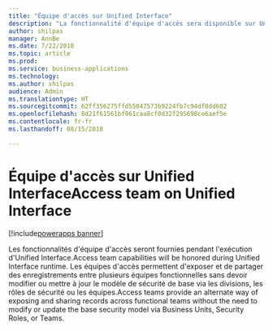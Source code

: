 ```yaml
---
title: "Équipe d'accès sur Unified Interface"
description: "La fonctionnalité d'équipe d'accès sera disponible sur Unified Interface"
author: shilpas
manager: AnnBe
ms.date: 7/22/2018
ms.topic: article
ms.prod: 
ms.service: business-applications
ms.technology: 
ms.author: shilpas
audience: Admin
ms.translationtype: HT
ms.sourcegitcommit: 62ff356275ffd55047573b9224fb7c94df8dd602
ms.openlocfilehash: 8d21f61561bf961caa8cf0d32f295698ce6aef5e
ms.contentlocale: fr-fr
ms.lasthandoff: 08/15/2018

---
```

# <a name="access-team-on-unified-interface"></a><span data-ttu-id="05138-103">Équipe d'accès sur Unified Interface</span><span class="sxs-lookup"><span data-stu-id="05138-103">Access team on Unified Interface</span></span>

[!include[powerapps banner](../includes/powerapps.md)]




<span data-ttu-id="05138-104">Les fonctionnalités d'équipe d'accès seront fournies pendant l'exécution d'Unified Interface.</span><span class="sxs-lookup"><span data-stu-id="05138-104">Access team capabilities will be honored during Unified Interface runtime.</span></span> <span data-ttu-id="05138-105">Les équipes d'accès permettent d'exposer et de partager des enregistrements entre plusieurs équipes fonctionnelles sans devoir modifier ou mettre à jour le modèle de sécurité de base via les divisions, les rôles de sécurité ou les équipes.</span><span class="sxs-lookup"><span data-stu-id="05138-105">Access teams provide an alternate way of exposing and sharing records across functional teams without the need to modify or update the base security model via Business Units, Security Roles, or Teams.</span></span>

